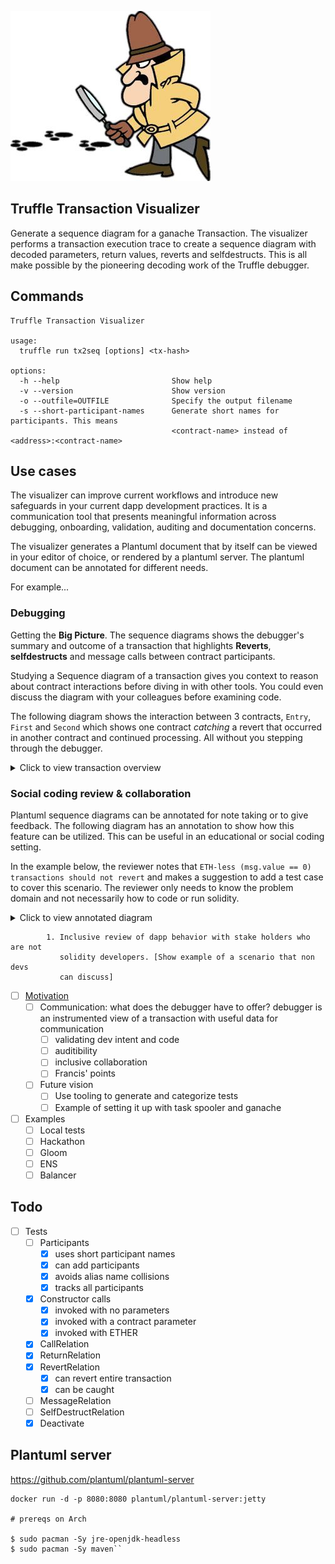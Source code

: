 ![Panther](./images/pink-panther.jpg)

## Truffle Transaction Visualizer

Generate a sequence diagram for a ganache Transaction. The visualizer performs
a transaction execution trace to create a sequence diagram with decoded
parameters, return values, reverts and selfdestructs. This is all make possible
by the pioneering decoding work of the Truffle debugger.

## Commands


```
Truffle Transaction Visualizer

usage:
  truffle run tx2seq [options] <tx-hash>

options:
  -h --help                         Show help
  -v --version                      Show version
  -o --outfile=OUTFILE              Specify the output filename
  -s --short-participant-names      Generate short names for participants. This means
                                    <contract-name> instead of <address>:<contract-name>
```

## Use cases

The visualizer can improve current workflows and introduce new safeguards in
your current dapp development practices. It is a communication tool that
presents meaningful information across debugging, onboarding, validation,
auditing and documentation concerns. 

The visualizer generates a Plantuml document that by itself can be viewed in
your editor of choice, or rendered by a plantuml server. The plantuml document
can be annotated for different needs.

For example...

### Debugging

Getting the **Big Picture**. The sequence diagrams shows the debugger's summary
and outcome of a transaction that highlights **Reverts**, **selfdestructs** and
message calls between contract participants.

Studying a Sequence diagram of a transaction gives you context to reason about
contract interactions before diving in with other tools. You could even discuss
the diagram with your colleagues before examining code.


The following diagram shows the interaction between 3 contracts, `Entry`,
`First` and `Second` which shows one contract *catching* a revert that occurred
in another contract and continued processing. All without you stepping through
the debugger.


<details><summary>Click to view transaction overview</summary>

![Transaction with try/catch](./images/tx-with-catch-revert.svg)

</details>

### Social coding review & collaboration

Plantuml sequence diagrams can be annotated for note taking or to give feedback.
The following diagram has an annotation to show how this feature can be
utilized. This can be useful in an educational or social coding setting.

In the example below, the reviewer notes that `ETH-less (msg.value == 0)
transactions should not revert` and makes a suggestion to add a test case to
cover this scenario. The reviewer only needs to know the problem domain and not
necessarily how to code or run solidity.

<details><summary>Click to view annotated diagram</summary>

![Annotated transaction](./images/tx-with-feedback.svg)

</details>

            1. Inclusive review of dapp behavior with stake holders who are not
               solidity developers. [Show example of a scenario that non devs
               can discuss]
  - [ ] [Motivation](Motivation)
    - [ ] Communication: what does the debugger have to offer? debugger is an
          instrumented view of a transaction with useful data for communication
      - [ ] validating dev intent and code
      - [ ] auditibility
      - [ ] inclusive collaboration
      - [ ] Francis' points
    - [ ] Future vision
      - [ ] Use tooling to generate and categorize tests
      - [ ] Example of setting it up with task spooler and ganache
  - [ ] Examples
    - [ ] Local tests
    - [ ] Hackathon
    - [ ] Gloom
    - [ ] ENS
    - [ ] Balancer

## Todo

- [ ] Tests
  - [ ] Participants
    - [x] uses short participant names
    - [x] can add participants
    - [x] avoids alias name collisions
    - [x] tracks all participants
  - [x] Constructor calls
    - [x] invoked with no parameters
    - [x] invoked with a contract parameter
    - [x] invoked with ETHER
  - [x] CallRelation
  - [x] ReturnRelation
  - [x] RevertRelation
    - [x] can revert entire transaction
    - [x] can be caught
  - [ ] MessageRelation
  - [ ] SelfDestructRelation
  - [x] Deactivate

## Plantuml server

https://github.com/plantuml/plantuml-server

```
docker run -d -p 8080:8080 plantuml/plantuml-server:jetty

# prereqs on Arch

$ sudo pacman -Sy jre-openjdk-headless
$ sudo pacman -Sy maven``
```
